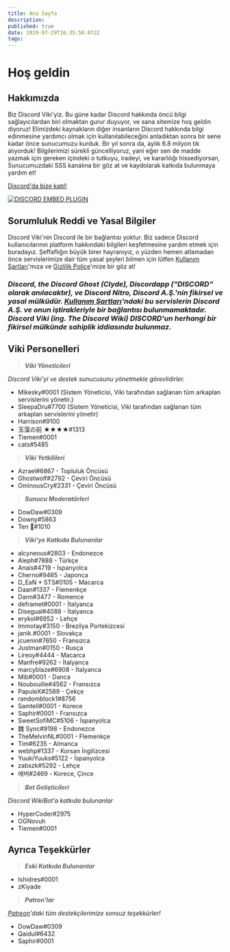```yaml
---
title: Ana Sayfa
description: 
published: true
date: 2019-07-29T16:35:58.072Z
tags: 
---
```


# Hoş geldin
## Hakkımızda
Biz Discord Viki'yiz. Bu güne kadar Discord hakkında öncü bilgi sağlayıcılardan biri olmaktan gurur duyuyor, ve sana sitemize hoş geldin diyoruz! Elimizdeki kaynakların diğer insanların Discord hakkında bilgi edinmesine yardımcı olmak için kullanılabileceğini anladıktan sonra bir sene kadar önce sunucumuzu kurduk. Bir yıl sonra da, aylık 6.8 milyon tık alıyorduk! Bilgilerimizi sürekli güncelliyoruz, yani eğer sen de madde yazmak için gereken içindeki o tutkuyu, iradeyi, ve kararlılığı hissediyorsan, Sunucumuzdaki SSS kanalına bir göz at ve kaydolarak katkıda bulunmaya yardım et!

[Discord'da bize katıl!](https://discord.gg/ZRJ9Ghh)

<a href="https://discord.gg/ZRJ9Ghh">![DISCORD EMBED PLUGIN](https://discordapp.com/api/guilds/367460196148183040/widget.png?style=banner2)</a>

## Sorumluluk Reddi ve Yasal Bilgiler
Discord Viki'nin Discord ile bir bağlantısı yoktur. Biz sadece Discord kullanıcılarının platform hakkındaki bilgileri keşfetmesine yardım etmek için buradayız. Şeffaflığın büyük birer hayranıyız, o yüzden hemen atlamadan önce servislerimize dair tüm yasal şeyleri bilmen için lütfen [Kullanım Şartları](/meta/terms)'mıza ve [Gizlilik Poliçe](/meta/privacy)'mize bir göz at!

### ***Discord, the Discord Ghost (Clyde), Discordapp ("DISCORD" olarak anılacaktır), ve Discord Nitro, Discord A.Ş.'nin fikirsel ve yasal mülküdür. [Kullanım Şartları](/meta/terms)'ndaki bu servislerin Discord A.Ş. ve onun iştirakleriyle bir bağlantısı bulunmamaktadır. Discord Viki (ing. The Discord Wiki) DISCORD'un herhangi bir fikirsel mülkünde sahiplik iddiasında bulunmaz.***

## Viki Personelleri
> ***Viki Yöneticileri***

*Discord Viki'yi ve destek sunucusunu yönetmekle görevlidirler.*
* Mikesky#0001 (Sistem Yöneticisi, Viki tarafından sağlanan tüm arkaplan servislerini yönetir.)
* SleepaDru#7700 (Sistem Yöneticisi, Viki tarafından sağlanan tüm arkaplan servislerini yönetir)
* Harrison#9100
* 玉藻の前 ★★★★#1313
* Tiemen#0001
* cats#5485

> ***Viki Yetkilileri***

* Azrael#6867 - Topluluk Öncüsü
* Ghostwolf#2792 - Çeviri Öncüsü
* OminousCry#2331 - Çeviri Öncüsü

> ***Sunucu Moderatörleri***

* DowDaw#0309
* Downy#5863
* Ten 🌈#1010

> ***Viki'ye Katkıda Bulunanlar***

* alcyneous#2803 - Endonezce
* Aleph#7888 - Türkçe
* Anaís#4719 - İspanyolca
* Cherno#9465 - Japonca
* D_EaN * STS#0105 - Macarca
* Daan#1337 - Flemenkçe
* Dann#3477 - Romence
* deframet#0001 - İtalyanca
* Disegual#4088 - İtalyanca
* erykol#6952 - Lehçe
* Immotay#3150 - Brezilya Portekizcesi
* janik.#0001 - Slovakça
* jcuenin#7650 - Fransızca
* Justman#0150 - Rusça
* Lireoy#4444 - Macarca
* Manfre#9262 - İtalyanca
* marcyblaze#6908 - İtalyanca
* Mib#0001 - Danca
* Noubouille#4562 - Fransızca
* PapuleX#2589 - Çekçe
* randomblock1#8756
* Samtell#0001 - Korece
* Saphir#0001 - Fransızca
* SweetSofiMC#5106 - İspanyolca
* 魏 Sync#9198 - Endonezce
* TheMelvinNL#0001 - Flemenkçe
* Tim#6235 - Almanca
* webhp#1337 - Korsan İngilizcesi
* YuukiYuuks#5122 - İspanyolca
* zabszk#5292 - Lehçe
* 에버#2469 - Korece, Çince

> ***Bot Gelişticileri***

*Discord WikiBot'a katkıda bulunanlar*
* HyperCoder#2975
* OGNovuh
* Tiemen#0001

## Ayrıca Teşekkürler

> ***Eski Katkıda Bulunanlar***

* Ishidres#0001
* zKiyade

> ***Patron'lar***

*[Patreon](https://www.patreon.com/TheDiscordWiki)'daki tüm destekçilerimize sonsuz teşekkürler!*

* DowDaw#0309
* Qaidul#6432
* Saphir#0001